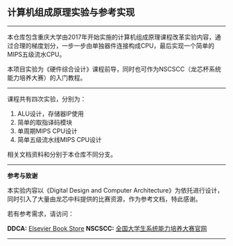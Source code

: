 ## 计算机组成原理实验与参考实现

****
本仓库包含重庆大学由2017年开始实施的计算机组成原理课程改革实验内容，通过合理的梯度划分，一步一步由单独器件连接构成CPU，最后实现一个简单的MIPS五级流水CPU。

本项目实验为《硬件综合设计》课程前导，同时也可作为NSCSCC（龙芯杯系统能力培养大赛）的入门教程。

****
课程共有四次实验，分别为：
1. ALU设计，存储器IP使用
2. 简单的取指译码模块
3. 单周期MIPS CPU设计
4. 简单五级流水线MIPS CPU设计

相关文档资料和分别于本仓库不同分支。

****
**参考与致谢**

本实验内容以《Digital Design and Computer Architecture》为依托进行设计，同时引入了大量由龙芯中科提供的比赛资源，作为参考文档，特此感谢。

若有参考需求，请访问：

**DDCA:** [Elsevier Book Store](https://www.elsevier.com/books/digital-design-and-computer-architecture/harris/978-0-12-394424-5)
**NSCSCC:** [全国大学生系统能力培养大赛官网](http://www.nscscc.org/)

****